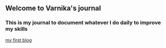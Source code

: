 ## Welcome to Varnika's journal 

### This is my journal to document whatever I do daily to improve my skills


[my first blog](/blog.md) 
